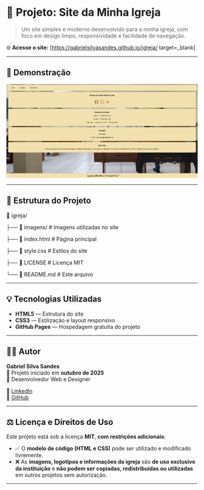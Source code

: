 # 🙌 Projeto: Site da Minha Igreja

> Um site simples e moderno desenvolvido para a minha igreja, com foco em design limpo, responsividade e facilidade de navegação.

🌐 **Acesse o site:** [https://gabrielsilvasandes.github.io/igreja/ target=_blank]

---

## 📸 Demonstração

![Preview do site](imagens/preview_site.png)

---

## 🧱 Estrutura do Projeto

📁 igreja/

├── 📂 imagens/ # Imagens utilizadas no site

├── 📄 index.html # Página principal

├── 🎨 style.css # Estilos do site

├── 📜 LICENSE # Licença MIT

└── 📘 README.md # Este arquivo


---

## 💡 Tecnologias Utilizadas

- **HTML5** — Estrutura do site  
- **CSS3** — Estilização e layout responsivo  
- **GitHub Pages** — Hospedagem gratuita do projeto

---

## 👨‍💻 Autor

**Gabriel Silva Sandes**  
📅 Projeto iniciado em **outubro de 2025**  
💼 Desenvolvedor Web e Designer 

🔗 [LinkedIn](https://www.linkedin.com/in/gabriel-silva-sandes)  
🐙 [GitHub](https://github.com/gabrielsilvasandes)

---

## ⚖️ Licença e Direitos de Uso

Este projeto está sob a licença **MIT**, **com restrições adicionais**:

- ✅ O **modelo de código (HTML e CSS)** pode ser utilizado e modificado livremente.  
- ❌ As **imagens, logotipos e informações da igreja** são **de uso exclusivo da instituição** e **não podem ser copiadas, redistribuídas ou utilizadas** em outros projetos sem autorização.

---

